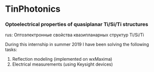 # TinPhotonics
### Optoelectrical properties of quasiplanar Ti/Si/Ti structures
rus: Оптоэлектронные свойства квазипланарных структур Ti/Si/Ti

During this internship in summer 2019 I have been solving the following tasks:
1) Reflection modeling (implemented on wxMaxima)
2) Electrical measurements (using Keysight devices)
